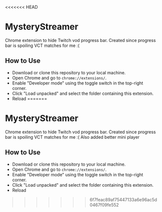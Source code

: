 <<<<<<< HEAD
# MysteryStreamer
Chrome extension to hide Twitch vod progress bar. 
Created since progress bar is spoiling VCT matches for me :(

## How to Use
- Download or clone this repository to your local machine.
- Open Chrome and go to `chrome://extensions/`.
- Enable "Developer mode" using the toggle switch in the top-right corner.
- Click "Load unpacked" and select the folder containing this extension.
- Reload
=======
# MysteryStreamer
Chrome extension to hide Twitch vod progress bar. 
Created since progress bar is spoiling VCT matches for me :(
Also added better mini player

## How to Use
- Download or clone this repository to your local machine.
- Open Chrome and go to `chrome://extensions/`.
- Enable "Developer mode" using the toggle switch in the top-right corner.
- Click "Load unpacked" and select the folder containing this extension.
- Reload
>>>>>>> 6f7feac89af75447133a6e96ac5d0467f09fe552
